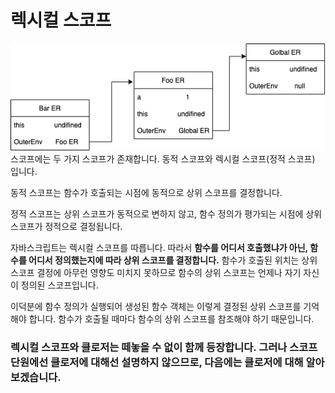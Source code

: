 # 렉시컬 스코프

![alt text](./image/image3.png)
스코프에는 두 가지 스코프가 존재합니다. 동적 스코프와 렉시컬 스코프(정적 스코프) 입니다.

동적 스코프는 함수가 호출되는 시점에 동적으로 상위 스코프를 결정합니다.

정적 스코프는 상위 스코프가 동적으로 변하지 않고, 함수 정의가 평가되는 시점에 상위 스코프가 정적으로 결정됩니다.

자바스크립트는 렉시컬 스코프를 따릅니다. 따라서 **함수를 어디서 호출했냐가 아닌, 함수를 어디서 정의했는지에 따라 상위 스코프를 결정합니다.** 함수가 호출된 위치는 상위 스코프 결정에 아무런 영향도 미치지 못하므로 함수의 상위 스코프는 언제나 자기 자신이 정의된 스코프입니다.

이덕분에 함수 정의가 실행되어 생성된 함수 객체는 이렇게 결정된 상위 스코프를 기억해야 합니다. 함수가 호출될 때마다 함수의 상위 스코프를 참조해야 하기 때문입니다.

### 렉시컬 스코프와 클로저는 떼놓을 수 없이 함께 등장합니다. 그러나 스코프 단원에선 클로저에 대해선 설명하지 않으므로, 다음에는 클로저에 대해 알아보겠습니다.
